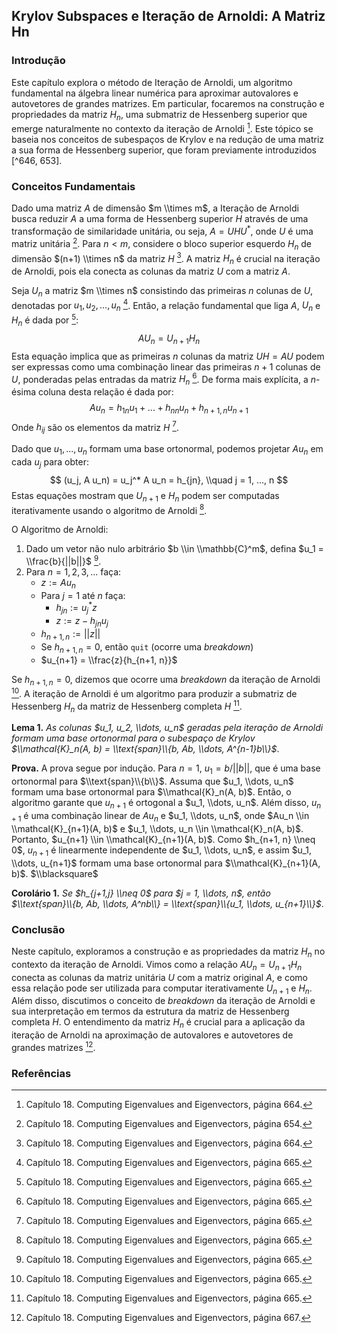 ## Krylov Subspaces e Iteração de Arnoldi: A Matriz Hn
### Introdução
Este capítulo explora o método de Iteração de Arnoldi, um algoritmo fundamental na álgebra linear numérica para aproximar autovalores e autovetores de grandes matrizes. Em particular, focaremos na construção e propriedades da matriz $H_n$, uma submatriz de Hessenberg superior que emerge naturalmente no contexto da iteração de Arnoldi [^664]. Este tópico se baseia nos conceitos de subespaços de Krylov e na redução de uma matriz a sua forma de Hessenberg superior, que foram previamente introduzidos [^646, 653].

### Conceitos Fundamentais
Dado uma matriz $A$ de dimensão $m \\times m$, a Iteração de Arnoldi busca reduzir $A$ a uma forma de Hessenberg superior $H$ através de uma transformação de similaridade unitária, ou seja, $A = UHU^*$, onde $U$ é uma matriz unitária [^654]. Para $n < m$, considere o bloco superior esquerdo $H_n$ de dimensão $(n+1) \\times n$ da matriz $H$ [^664]. A matriz $H_n$ é crucial na iteração de Arnoldi, pois ela conecta as colunas da matriz $U$ com a matriz $A$.

Seja $U_n$ a matriz $m \\times n$ consistindo das primeiras $n$ colunas de $U$, denotadas por $u_1, u_2, ..., u_n$ [^665]. Então, a relação fundamental que liga $A$, $U_n$ e $H_n$ é dada por [^665]:
$$ A U_n = U_{n+1} H_n $$
Esta equação implica que as primeiras $n$ colunas da matriz $UH = AU$ podem ser expressas como uma combinação linear das primeiras $n+1$ colunas de $U$, ponderadas pelas entradas da matriz $H_n$ [^665]. De forma mais explícita, a $n$-ésima coluna desta relação é dada por:
$$ A u_n = h_{1n} u_1 + ... + h_{nn} u_n + h_{n+1,n} u_{n+1} $$
Onde $h_{ij}$ são os elementos da matriz $H$ [^665].

Dado que $u_1, ..., u_n$ formam uma base ortonormal, podemos projetar $A u_n$ em cada $u_j$ para obter:
$$ (u_j, A u_n) = u_j^* A u_n = h_{jn}, \\quad j = 1, ..., n $$
Estas equações mostram que $U_{n+1}$ e $H_n$ podem ser computadas iterativamente usando o algoritmo de Arnoldi [^665].

O Algoritmo de Arnoldi:
1. Dado um vetor não nulo arbitrário $b \\in \\mathbb{C}^m$, defina $u_1 = \\frac{b}{||b||}$ [^665].
2. Para $n = 1, 2, 3, ...$ faça:
   * $z := A u_n$
   * Para $j = 1$ até $n$ faça:
      * $h_{jn} := u_j^* z$
      * $z := z - h_{jn} u_j$
   * $h_{n+1, n} := ||z||$
   * Se $h_{n+1, n} = 0$, então `quit` (ocorre uma *breakdown*)
   * $u_{n+1} = \\frac{z}{h_{n+1, n}}$

Se $h_{n+1, n} = 0$, dizemos que ocorre uma *breakdown* da iteração de Arnoldi [^665]. A iteração de Arnoldi é um algoritmo para produzir a submatriz de Hessenberg $H_n$ da matriz de Hessenberg completa $H$ [^665].

**Lema 1.** *As colunas $u_1, u_2, \\dots, u_n$ geradas pela iteração de Arnoldi formam uma base ortonormal para o subespaço de Krylov $\\mathcal{K}_n(A, b) = \\text{span}\\{b, Ab, \\dots, A^{n-1}b\\}$*.

**Prova.** A prova segue por indução. Para $n=1$, $u_1 = b/||b||$, que é uma base ortonormal para $\\text{span}\\{b\\}$. Assuma que $u_1, \\dots, u_n$ formam uma base ortonormal para $\\mathcal{K}_n(A, b)$. Então, o algoritmo garante que $u_{n+1}$ é ortogonal a $u_1, \\dots, u_n$. Além disso, $u_{n+1}$ é uma combinação linear de $Au_n$ e $u_1, \\dots, u_n$, onde $Au_n \\in \\mathcal{K}_{n+1}(A, b)$ e $u_1, \\dots, u_n \\in \\mathcal{K}_n(A, b)$. Portanto, $u_{n+1} \\in \\mathcal{K}_{n+1}(A, b)$. Como $h_{n+1, n} \\neq 0$, $u_{n+1}$ é linearmente independente de $u_1, \\dots, u_n$, e assim $u_1, \\dots, u_{n+1}$ formam uma base ortonormal para $\\mathcal{K}_{n+1}(A, b)$. $\\blacksquare$

**Corolário 1.** *Se $h_{j+1,j} \\neq 0$ para $j = 1, \\dots, n$, então $\\text{span}\\{b, Ab, \\dots, A^nb\\} = \\text{span}\\{u_1, \\dots, u_{n+1}\\}$*.

### Conclusão
Neste capítulo, exploramos a construção e as propriedades da matriz $H_n$ no contexto da iteração de Arnoldi. Vimos como a relação $A U_n = U_{n+1} H_n$ conecta as colunas da matriz unitária $U$ com a matriz original $A$, e como essa relação pode ser utilizada para computar iterativamente $U_{n+1}$ e $H_n$. Além disso, discutimos o conceito de *breakdown* da iteração de Arnoldi e sua interpretação em termos da estrutura da matriz de Hessenberg completa $H$. O entendimento da matriz $H_n$ é crucial para a aplicação da iteração de Arnoldi na aproximação de autovalores e autovetores de grandes matrizes [^667].

### Referências
[^646]: Capítulo 18. Computing Eigenvalues and Eigenvectors, página 646.
[^653]: Capítulo 18. Computing Eigenvalues and Eigenvectors, página 653.
[^654]: Capítulo 18. Computing Eigenvalues and Eigenvectors, página 654.
[^664]: Capítulo 18. Computing Eigenvalues and Eigenvectors, página 664.
[^665]: Capítulo 18. Computing Eigenvalues and Eigenvectors, página 665.
[^667]: Capítulo 18. Computing Eigenvalues and Eigenvectors, página 667.
<!-- END -->